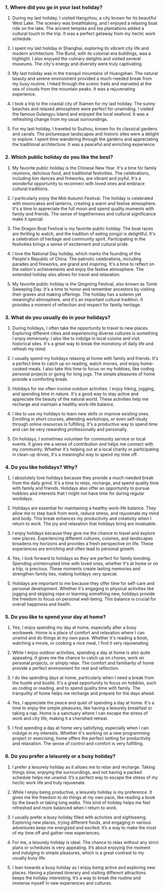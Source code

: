 ### 1. Where did you go in your last holiday?

1. During my last holiday, I visited Hangzhou, a city known for its beautiful West Lake. The scenery was breathtaking, and I enjoyed a relaxing boat ride on the lake. The ancient temples and tea plantations added a cultural touch to the trip. It was a perfect getaway from my hectic work schedule.

2. I spent my last holiday in Shanghai, exploring its vibrant city life and modern architecture. The Bund, with its colonial-era buildings, was a highlight. I also enjoyed the culinary delights and visited several museums. The city's energy and diversity were truly captivating.

3. My last holiday was in the tranquil mountains of Huangshan. The natural beauty and serene environment provided a much-needed break from my busy routine. I hiked through the scenic trails and marveled at the sea of clouds from the mountain peaks. It was a rejuvenating experience.

4. I took a trip to the coastal city of Xiamen for my last holiday. The sunny beaches and relaxed atmosphere were perfect for unwinding. I visited the famous Gulangyu Island and enjoyed the local seafood. It was a refreshing change from my usual surroundings.

5. For my last holiday, I traveled to Suzhou, known for its classical gardens and canals. The picturesque landscapes and historic sites were a delight to explore. I spent time wandering through the gardens and appreciating the traditional architecture. It was a peaceful and enriching experience.

### 2. Which public holiday do you like the best?

1. My favorite public holiday is the Chinese New Year. It's a time for family reunions, delicious food, and traditional festivities. The celebrations, including lion dances and fireworks, are vibrant and joyful. It's a wonderful opportunity to reconnect with loved ones and embrace cultural traditions.

2. I particularly enjoy the Mid-Autumn Festival. The holiday is celebrated with mooncakes and lanterns, creating a warm and festive atmosphere. It's a time to appreciate the full moon and spend quality moments with family and friends. The sense of togetherness and cultural significance make it special.

3. The Dragon Boat Festival is my favorite public holiday. The boat races are thrilling to watch, and the tradition of eating zongzi is delightful. It's a celebration of heritage and community spirit. Participating in the festivities brings a sense of excitement and cultural pride.

4. I love the National Day holiday, which marks the founding of the People's Republic of China. The patriotic celebrations, including parades and fireworks, are grand and inspiring. It's a time to reflect on the nation's achievements and enjoy the festive atmosphere. The extended holiday also allows for travel and relaxation.

5. My favorite public holiday is the Qingming Festival, also known as Tomb Sweeping Day. It's a time to honor and remember ancestors by visiting their graves and making offerings. The holiday has a solemn yet meaningful atmosphere, and it's an important cultural tradition. It provides a moment of reflection and respect for family heritage.

### 3. What do you usually do in your holidays?

1. During holidays, I often take the opportunity to travel to new places. Exploring different cities and experiencing diverse cultures is something I enjoy immensely. I also like to indulge in local cuisine and visit historical sites. It's a great way to break the monotony of daily life and refresh my mind.

2. I usually spend my holidays relaxing at home with family and friends. It's a perfect time to catch up on reading, watch movies, and enjoy home-cooked meals. I also take this time to focus on my hobbies, like coding personal projects or going for long jogs. The simple pleasures of home provide a comforting break.

3. Holidays for me often involve outdoor activities. I enjoy hiking, jogging, and spending time in nature. It's a good way to stay active and appreciate the beauty of the natural world. These activities help me recharge and maintain a healthy work-life balance.

4. I like to use my holidays to learn new skills or improve existing ones. Enrolling in short courses, attending workshops, or even self-study through online resources is fulfilling. It's a productive way to spend time and can be very rewarding professionally and personally.

5. On holidays, I sometimes volunteer for community service or local events. It gives me a sense of contribution and helps me connect with my community. Whether it's helping out at a local charity or participating in clean-up drives, it's a meaningful way to spend my time off.

### 4. Do you like holidays? Why?

1. I absolutely love holidays because they provide a much-needed break from the daily grind. It's a time to relax, recharge, and spend quality time with family and friends. Holidays also offer an opportunity to pursue hobbies and interests that I might not have time for during regular workdays.

2. Holidays are essential for maintaining a healthy work-life balance. They allow me to step back from work, reduce stress, and rejuvenate my mind and body. This break enhances my productivity and creativity when I return to work. The joy and relaxation that holidays bring are invaluable.

3. I enjoy holidays because they give me the chance to travel and explore new places. Experiencing different cultures, cuisines, and landscapes broadens my horizons and provides a fresh perspective on life. These experiences are enriching and often lead to personal growth.

4. Yes, I look forward to holidays as they are perfect for family bonding. Spending uninterrupted time with loved ones, whether it's at home or on a trip, is precious. These moments create lasting memories and strengthen family ties, making holidays very special.

5. Holidays are important to me because they offer time for self-care and personal development. Whether it's engaging in physical activities like jogging and skipping rope or learning something new, holidays provide the freedom to focus on personal well-being. This balance is crucial for overall happiness and health.

### 5. Do you like to spend your day at home?

1. Yes, I enjoy spending my day at home, especially after a busy workweek. Home is a place of comfort and relaxation where I can unwind and do things at my own pace. Whether it's reading a book, watching a movie, or cooking a nice meal, I find it very rejuvenating.

2. While I enjoy outdoor activities, spending a day at home is also quite appealing. It gives me the chance to catch up on chores, work on personal projects, or simply relax. The comfort and familiarity of home provide a perfect environment for rest and reflection.

3. I do like spending days at home, particularly when I need a break from the hustle and bustle. It's a great opportunity to focus on hobbies, such as coding or reading, and to spend quality time with family. The tranquility of home helps me recharge and prepare for the days ahead.

4. Yes, I appreciate the peace and quiet of spending a day at home. It's a time to enjoy the simple pleasures, like having a leisurely breakfast or taking a nap. Home is a sanctuary where I can escape the stress of work and city life, making it a cherished retreat.

5. I find spending a day at home very satisfying, especially when I can indulge in my interests. Whether it's working on a new programming project or exercising, home offers the perfect setting for productivity and relaxation. The sense of control and comfort is very fulfilling.

### 6. Do you prefer a leisurely or a busy holiday?

1. I prefer a leisurely holiday as it allows me to relax and recharge. Taking things slow, enjoying the surroundings, and not having a packed schedule helps me unwind. It’s a perfect way to escape the stress of my hectic work life and truly rejuvenate.

2. While I enjoy being productive, a leisurely holiday is my preference. It gives me the freedom to do things at my own pace, like reading a book by the beach or taking long walks. This kind of holiday helps me feel refreshed and more balanced when I return to work.

3. I usually prefer a busy holiday filled with activities and sightseeing. Exploring new places, trying different foods, and engaging in various adventures keep me energized and excited. It’s a way to make the most of my time off and gather new experiences.

4. For me, a leisurely holiday is ideal. The chance to relax without any strict plans or schedules is very appealing. It’s about enjoying the moment and indulging in simple pleasures, which is a great contrast to my usually busy life.

5. I lean towards a busy holiday as I enjoy being active and exploring new places. Having a planned itinerary and visiting different attractions keeps the holiday interesting. It’s a way to break the routine and immerse myself in new experiences and cultures.